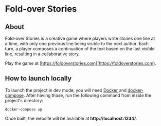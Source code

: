 # Fold-over Stories
## About

Fold-over Stories is a creative game where players write stories 
one line at a time, with only one previous line being visible to the 
next author. Each turn, a player composes a continuation of the text 
based on the last visible line, resulting in a collaborative story.

Play the game at [https://foldoverstories.com](https://foldoverstories.com).

## How to launch locally

To launch the project in dev mode, you will need [Docker](https://www.docker.com/)
and [docker-compose](https://github.com/docker/compose).
After having those, run the following command from inside the project's directory:
```
docker-compose up
```

Once built, the website will be available at
**http://localhost:1234/**.
